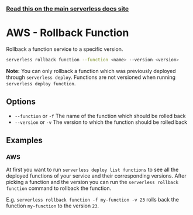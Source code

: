 <!--
title: Serverless Rollback Function CLI Command
menuText: rollback function
menuOrder: 16
description: Rollback a function to a specific version
layout: Doc
-->

<!-- DOCS-SITE-LINK:START automatically generated  -->
### [Read this on the main serverless docs site](https://www.serverless.com/framework/docs/providers/aws/cli-reference/rollback-function)
<!-- DOCS-SITE-LINK:END -->


# AWS - Rollback Function

Rollback a function service to a specific version.

```bash
serverless rollback function --function <name> --version <version>
```

**Note:** You can only rollback a function which was previously deployed through `serverless deploy`. Functions are not versioned when running `serverless deploy function`.

## Options

- `--function` or `-f` The name of the function which should be rolled back
- `--version` or `-v` The version to which the function should be rolled back

## Examples

### AWS

At first you want to run `serverless deploy list functions` to see all the deployed functions of your service and their corresponding versions.
After picking a function and the version you can run the `serverless rollback function` command to rollback the function.

E.g. `serverless rollback function -f my-function -v 23` rolls back the function `my-function` to the version `23`.
